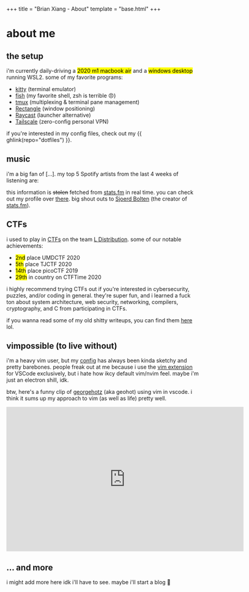 +++
title = "Brian Xiang - About"
template = "base.html"
+++

# about me

## the setup

i'm currently daily-driving a <mark>2020 m1 macbook air</mark> and a <mark>windows desktop</mark> running WSL2. some of
my favorite programs:

- [kitty](https://sw.kovidgoyal.net/kitty/) (terminal emulator)
- [fish](https://fishshell.com/) (my favorite shell, zsh is terrible 😠)
- [tmux](https://github.com/tmux/tmux/) (multiplexing & terminal pane management)
- [Rectangle](https://rectangleapp.com/) (window positioning)
- [Raycast](https://www.raycast.com/) (launcher alternative)
- [Tailscale](https://tailscale.com/) (zero-config personal VPN)

if you're interested in my config files, check out my {{ ghlink(repo="dotfiles") }}.

## music

i'm a big fan of <span class="music-genres">[...]</span>. my top 5 Spotify artists from the last 4 weeks of listening are:

<ul class="music-songs"></ul>

this information is ~~stolen~~ fetched from [stats.fm](https://stats.fm/) in real time. you can check out my profile over [there](https://stats.fm/cf12). big shout outs to [Sjoerd Bolten](https://sjoerd.dev/) (the creator of [stats.fm](https://stats.fm)).

## CTFs

i used to play in [CTFs](https://ctf101.org/) on the team [L Distribution](https://ctftime.org/team/45894). some of our
notable achievements:

- <mark>2nd</mark> place UMDCTF 2020
- <mark>5th</mark> place TJCTF 2020
- <mark>14th</mark> place picoCTF 2019
- <mark>29th</mark> in country on CTFTime 2020

i highly recommend trying CTFs out if you're interested in cybersecurity, puzzles, and/or coding in general. they're
super fun, and i learned a fuck ton about system architecture, web security, networking, compilers, cryptography, and C
from participating in CTFs.

if you wanna read some of my old shitty writeups, you can find them [here](https://github.com/cf12/ctf/) lol.

## vimpossible (to live without)

i'm a heavy vim user, but my [config](https://github.com/cf12/dotfiles/blob/master/src/common/.vimrc) has always been
kinda sketchy and pretty barebones. people freak out at me because i use the [vim
extension](https://marketplace.visualstudio.com/items?itemName=vscodevim.vim) for VSCode exclusively, but i hate how
ikcy default vim/nvim feel. maybe i'm just an electron shill, idk.

btw, here's a funny clip of [georgehotz](https://geohot.com/) (aka geohot) using vim in vscode. i think it sums up my
approach to vim (as well as life) pretty well.

<iframe
    src="https://clips.twitch.tv/embed?clip=TardyFairGrouseEagleEye-bE9w2UC3sa45d6Pj&parent=localhost&parent=cf12.org"
    frameborder="0" allowfullscreen="true" scrolling="no" height="378" width="620"></iframe>

## ... and more

i might add more here idk i'll have to see. maybe i'll start a blog 👀

<script>
    const genres = document.querySelector(".music-genres")
    const songs = document.querySelector(".music-songs")

    // https://stackoverflow.com/a/32180863
    function msToTime(ms) {
        let seconds = (ms / 1000).toFixed(2);
        let minutes = (ms / (1000 * 60)).toFixed(2);
        let hours = (ms / (1000 * 60 * 60)).toFixed(2);
        let days = (ms / (1000 * 60 * 60 * 24)).toFixed(2);
        if (seconds < 60) return seconds + " seconds";
        else if (minutes < 60) return minutes + " minutes";
        else if (hours < 24) return hours + " hours";
        else return days + " days"
    }

    fetch("https://beta-api.stats.fm/api/v1/users/cf12/top/genres?range=weeks")
        .then(res => res.json())
        .then(({ items }) => {
            genres.textContent = ""

            items.slice(0, 3).forEach(e => {
                const m = document.createElement('mark')
                m.textContent = e.genre.tag
                genres.appendChild(m)
                genres.appendChild(document.createTextNode(", "))
            })

            genres.appendChild(document.createTextNode("and "))
            const m = document.createElement('mark')
            m.textContent = items[3].genre.tag
            genres.appendChild(m)
        })

    fetch("https://beta-api.stats.fm/api/v1/users/cf12/top/artists?range=weeks")
        .then(res => res.json())
        .then(({ items }) => {
            items.slice(0, 5).forEach((e) => {
                const { artist: { externalIds: { spotify }, name }, playedMs } = e
                const m = document.createElement('li')
                const n = document.createElement('a')
                n.href = `https://open.spotify.com/artist/${spotify}`
                n.textContent = name
                m.appendChild(n)
                m.appendChild(document.createTextNode(` - ${msToTime(playedMs)}`))
                songs.appendChild(m)
            })
        })
</script>
